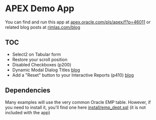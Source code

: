 # APEX Demo App
You can find and run this app at <a target="_blank" href="https://apex.oracle.com/pls/apex/f?p=46011">apex.oracle.com/pls/apex/f?p=46011</a> or related blog posts at [rimlas.com/blog](http://rimblas.com/blog)

## TOC

* Select2 on Tabular form
* Restore your scroll position
* Disabled Checkboxes (p200)
* Dynamic Modal Dialog Titles [blog](http://rimblas.com/blog/2016/11/dynamic-modal-dialog-titles-in-apex5)
* Add a "Reset" button to your Interactive Reports (p410) [blog](https://rimblas.com/blog/2019/02/add-a-reset-button-to-your-interactive-reports/)


## Dependencies
Many examples will use the very common Oracle EMP table.
However, if you need to install it, you'll find one here [install/emp_dept.sql](install/emp_dept.sql) (it is not included with the app)

